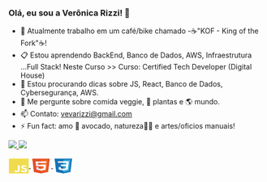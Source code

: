 ### Olá, eu sou a Verônica Rizzi! 👋

- 🔭 Atualmente trabalho em um café/bike chamado -☕"KOF - King of the Fork"☕!
- 📋 Estou aprendendo BackEnd, Banco de Dados, AWS, Infraestrutura ...Full Stack!
    Neste Curso >> Curso: Certified Tech Developer (Digital House)
- 🥰 Estou procurando dicas sobre JS, React, Banco de Dados, Cybersegurança, AWS.
- 💬 Me pergunte sobre comida veggie, 🌿 plantas e 🌎 mundo.
- 📫 Contato: vevarizzi@gmail.com
- ⚡ Fun fact: amo 🥑 avocado, natureza🌱💓 e artes/oficios manuais!
 <div>
  <a href="https://github.com/VevaRizzi">
  <img height="180em" src="https://github-readme-stats.vercel.app/api?username=vevarizzi&show_icons=true&theme=dracula&include_all_commits=true&count_private=true"/>
  <img height="180em" src="https://github-readme-stats.vercel.app/api/top-langs/?username=vevarizzi&layout=compact&langs_count=7&theme=dracula"/>
</div>
  
  <div style="display: inline_block"><br>
  <img align="center" alt="Veva-Js" height="30" width="40" src="https://raw.githubusercontent.com/devicons/devicon/master/icons/javascript/javascript-plain.svg">
  <img align="center" alt="Veva-HTML" height="30" width="40" src="https://raw.githubusercontent.com/devicons/devicon/master/icons/html5/html5-original.svg">
  <img align="center" alt="Veva-CSS" height="30" width="40" src="https://raw.githubusercontent.com/devicons/devicon/master/icons/css3/css3-original.svg">
</div>
  
  ##
